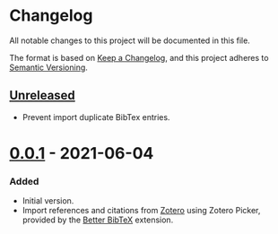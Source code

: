 # Changelog
All notable changes to this project will be documented in this file.

The format is based on [Keep a Changelog](https://keepachangelog.com/en/1.0.0/),
and this project adheres to [Semantic Versioning](https://semver.org/spec/v2.0.0.html).

## [Unreleased]
- Prevent import duplicate BibTex entries.

# [0.0.1] - 2021-06-04
### Added
- Initial version.
- Import references and citations from [Zotero](https://www.zotero.org/) using Zotero Picker, provided by the [Better BibTeX](https://retorque.re/zotero-better-bibtex/) extension.

[Unreleased]: https://github.com/thild/referencite/compare/v0.0.2...HEAD
[0.0.1]: https://github.com/thild/referencite/releases/tag/v0.0.1